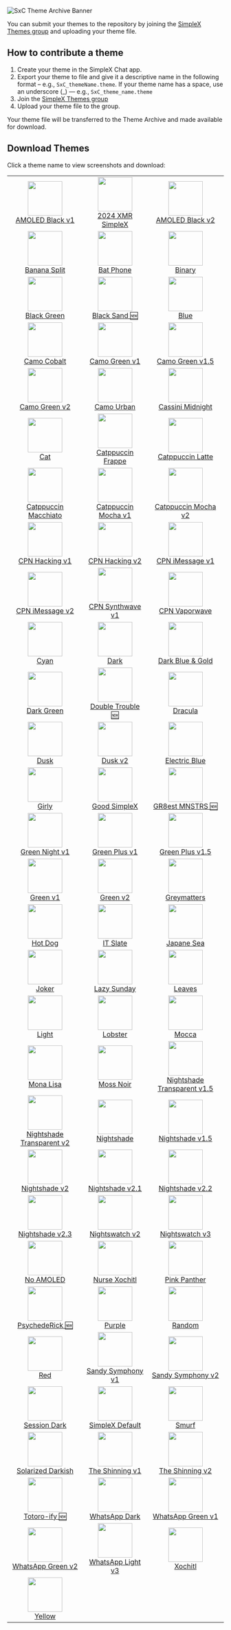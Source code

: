 ![SxC Theme Archive Banner](./resources/SxC_themeBanner.png)

You can submit your themes to the repository by joining the [SimpleX Themes group](https://simplex.chat/contact#/?v=2-7&smp=smp%3A%2F%2Fhpq7_4gGJiilmz5Rf-CswuU5kZGkm_zOIooSw6yALRg%3D%40smp5.simplex.im%2FjwFqICow91mcVNxBF2GXXF5Uq4H27goC%23%2F%3Fv%3D1-3%26dh%3DMCowBQYDK2VuAyEAOYs_RwIB67iDC_ORPmBpp-oED4Ric3oYkID4kdkMdGs%253D%26srv%3Djjbyvoemxysm7qxap7m5d5m35jzv5qq6gnlv7s4rsn7tdwwmuqciwpid.onion&data=%7B%22type%22%3A%22group%22%2C%22groupLinkId%22%3A%22jpatHRdLkjwNmbWBc-VWcg%3D%3D%22%7D) and uploading your theme file. 

## How to contribute a theme

1. Create your theme in the SimpleX Chat app. 
2. Export your theme to file and give it a descriptive name in the following format – e.g., `SxC_themeName.theme`. If your theme name has a space, use an underscore (_) — e.g., `SxC_theme_name.theme`
3. Join the [SimpleX Themes group](https://simplex.chat/contact#/?v=2-7&smp=smp%3A%2F%2Fhpq7_4gGJiilmz5Rf-CswuU5kZGkm_zOIooSw6yALR%40smp5.simplex.im%2FjwFqICow91mcVNxBF2GXXF5Uq4H27goC%23%2F%3Fv%3D1-3%26dh%3DMCowBQYDK2VuAyEAOYs_RwIB67iDC_ORPmBpp-oED4Ric3oYkID4kdkMdGs%253D%26srv%3Djjbyvoemxysm7qxap7m5d5m35jzv5qq6gnlv7s4rsn7tdwwmuqciwpid.onion&data=%7B%22type%22%3A%22group%22%2C%22groupLinkId%22%3A%22jpatHRdLkjwNmbWBc-VWcg%3D%3D%22%7D)
4. Upload your theme file to the group.

Your theme file will be transferred to the Theme Archive and made available for download. 

## Download Themes

Click a theme name to view screenshots and download:

|                                                                                                                                                           |                                                                                                                                         |                                                                                                                                                                 |
|:---------------------------------------------------------------------------------------------------------------------------------------------------------:|:---------------------------------------------------------------------------------------------------------------------------------------:|:---------------------------------------------------------------------------------------------------------------------------------------------------------------:|
| <img src="./screenshots/SxC_AMOLEDblack-v101.jpg" width="80"><br>[AMOLED Black v1](./resources/SxC_AMOLEDblack-v1_index.md)                               | <img src="./screenshots/SxC_2024XMRSimpleX01.jpg" width="80"><br>[2024 XMR SimpleX](./resources/SxC_2024XMRSimpleX_index.md)            | <img src="./screenshots/SxC_AMOLEDblackV201.jpg" width="80"><br>[AMOLED Black v2](./resources/SxC_AMOLEDblackV2_index.md)                                       |
| <img src="./screenshots/SxC_bananaSplit01.jpg" width="80"><br>[Banana Split](./resources/SxC_bananaSplit_index.md)                                        | <img src="./screenshots/SxC_batPhone01.jpg" width="80"><br>[Bat Phone](./resources/SxC_batPhone_index.md)                               | <img src="./screenshots/SxC_binary01.jpg" width="80"><br>[Binary](./resources/SxC_binary_index.md)                                                              |
| <img src="./screenshots/SxC_blackGreen01.jpg" width="80"><br>[Black Green](./resources/SxC_blackGreen_index.md)                                           | <img src="./screenshots/SxC_blackSand01.jpg" width="80"><br>[Black Sand 🆕](./resources/SxC_blackSand_index.md)                         | <img src="./screenshots/SxC_blue01.jpg" width="80"><br>[Blue](./resources/SxC_blue_index.md)                                                                    |
| <img src="./screenshots/SxC_camoCobalt01.jpg" width="80"><br>[Camo Cobalt](./resources/SxC_camoCobalt_index.md)                                           | <img src="./screenshots/SxC_camoGreen-v101.jpg" width="80"><br>[Camo Green v1](./resources/SxC_camoGreen-v1_index.md)                   | <img src="./screenshots/SxC_camoGreen-v1_501.jpg" width="80"><br>[Camo Green v1.5](./resources/SxC_camoGreen-v1_index.md)                                       |
| <img src="./screenshots/SxC_camoGreen-v201.jpg" width="80"><br>[Camo Green v2](./resources/SxC_camoGreen-v2_index.md)                                     | <img src="./screenshots/SxC_camoUrban01.jpg" width="80"><br>[Camo Urban](./resources/SxC_camoUrban_index.md)                            | <img src="./screenshots/SxC_cassiniMidnight01.jpg" width="80"><br>[Cassini Midnight](./resources/SxC_cassiniMidnight_index.md.)                                 |
| <img src="./screenshots/SxC_cat01.jpg" width="80"><br>[Cat](./resources/SxC_cat_index.md)                                                                 | <img src="./screenshots/SxC_catppuccinFrappe01.jpg" width="80"><br>[Catppuccin Frappe](./resources/SxC_catppuccinFrappe_index.md)       | <img src="./screenshots/SxC_catppuccinLatte01.jpg" width="80"><br>[Catppuccin Latte](./resources/SxC_catppuccinLatte_index.md)                                  |
| <img src="./screenshots/SxC_catppuccinMacchiato01.jpg" width="80"><br>[Catppuccin Macchiato](./resources/SxC_catppuccinMacchiato_index.md)                | <img src="./screenshots/SxC_catppuccinMocha-v101.jpg" width="80"><br>[Catppuccin Mocha v1](./resources/SxC_catppuccinMocha-v1_index.md) | <img src="./screenshots/SxC_catppuccinMocha-v201.jpg" width="80"><br>[Catppuccin Mocha v2](./resources/SxC_catppuccinMocha-vSxC_catppuccinMocha-v2_index.md)    |
| <img src="./screenshots/SxC_CPN_Hacking-v101.jpg" width="80"><br>[CPN Hacking v1](./resources/SxC_CPN_Hacking-v1_index.md)                                | <img src="./screenshots/SxC_CPN_Hacking-v201.jpg" width="80"><br>[CPN Hacking v2](./resources/SxC_CPN_Hacking-v2_index.md)              | <img src="./screenshots/SxC_CPN_iMessage-v101.jpg" width="80"><br>[CPN iMessage v1](./resources/SxC_iMessage-v1_index.md)                                       |
| <img src="./screenshots/SxC_CPN_iMessage-v201.jpg" width="80"><br>[CPN iMessage v2](./resources/SxC_iMessage-v2_index.md)                                 | <img src="./screenshots/SxC_CPN_synthwave01.jpg" width="80"><br>[CPN Synthwave v1](./resources/SxC_CPN_synthwave_index.md)              | <img src="./screenshots/SxC_CPN_vaporwave01.jpg" width="80"><br>[CPN Vaporwave ](./resources/SxC_CPN_vaporwave_index.md)                                        |
| <img src="./screenshots/SxC_cyan01.jpg" width="80"><br>[Cyan](./resources/SxC_cyan_index.md)                                                              | <img src="./screenshots/SxC_dark01.jpg" width="80"><br>[Dark](./resources/SxC_dark_index.md)                                            | <img src="./screenshots/SxC_darkBlueGold01.jpg" width="80"><br>[Dark Blue & Gold](./resources/SxC_darkBlueGold_index.md)                                        |
| <img src="./screenshots/SxC_darkGreen01.jpg" width="80"><br>[Dark Green](./resources/SxC_darkGreen_index.md)                                              | <img src="./screenshots/SxC_doubleTrouble01.jpg" width="80"><br>[Double Trouble 🆕](./resources/SxC_doubleTrouble_index.md)             | <img src="./screenshots/SxC_dracula01.jpg" width="80"><br>[Dracula](./resources/SxC_dracula_index.md)                                                           |
| <img src="./screenshots/SxC_dusk01.jpg" width="80"><br>[Dusk](./resources/SxC_dusk_index.md)                                                              | <img src="./screenshots/SxC_dusk-v201.jpg" width="80"><br>[Dusk v2](./resources/SxC_dusk-v2_index.md)                                   | <img src="./screenshots/SxC_ElectricBlue01.jpg" width="80"><br>[Electric Blue](./resources/SxC_electricBlue_index.md)                                           |
| <img src="./screenshots/SxC_girly01.jpg" width="80"><br>[Girly](./resources/SxC_girly_index.md)                                                           | <img src="./screenshots/SxC_goodSimplex01.jpg" width="80"><br>[Good SimpleX](./resources/SxC_goodSimplex_index.md)                      | <img src="./screenshots/SxC_GR8estMNSTRS01.jpg" width="80"><br>[GR8est MNSTRS 🆕](./resources/SxC_GR8estMNSTRS_index.md)                                        |
| <img src="./screenshots/SxC_greenNight-v101.jpg" width="80"><br>[Green Night v1](./resources/SxC_greenNight-v1_index.md)                                  | <img src="./screenshots/SxC_greenPlus-v101.jpg" width="80"><br>[Green Plus v1](./resources/SxC_greenPlus-v1_index.md)                   | <img src="./screenshots/SxC_greenPlus-v1_501.jpg" width="80"><br>[Green Plus v1.5](./resources/SxC_greenPlus-v1_5_index.md)                                     |
| <img src="./screenshots/SxC_green-v101.jpg" width="80"><br>[Green v1](./resources/SxC_green-v1_index.md)                                                  | <img src="./screenshots/SxC_green-v201.jpg" width="80"><br>[Green v2](./resources/SxC_green-v2_index.md)                                | <img src="./screenshots/SxC_greymatters01.jpg" width="80"><br>[Greymatters](./resources/SxC_greymatters_index.md)                                               |
| <img src="./screenshots/SxC_hotdog01.jpg" width="80"><br>[Hot Dog](./resources/SxC_hotdog_index.md)                                                       | <img src="./screenshots/SxC_IT_Slate01.jpg" width="80"><br>[IT Slate](./resources/SxC_IT_Slate_index.md)                                | <img src="./screenshots/SxC_japaneSea01.jpg" width="80"><br>[Japane Sea](./resources/SxC_japaneSea_index.md)                                                    |
| <img src="./screenshots/SxC_joker01.jpg" width="80"><br>[Joker](./resources/SxC_joker_index.md)                                                           | <img src="./screenshots/SxC_lazySunday01.jpg" width="80"><br>[Lazy Sunday](./resources/SxC_lazySunday_index.md)                         | <img src="./screenshots/SxC_leaves01.jpg" width="80"><br>[Leaves](./resources/SxC_leaves_index.md)                                                              |
| <img src="./screenshots/SxC_light01.jpg" width="80"><br>[Light](./resources/SxC_light_index.md)                                                           | <img src="./screenshots/SxC_Lobster01.jpg" width="80"><br>[Lobster](./resources/SxC_Lobster_index.md)                                   | <img src="./screenshots/SxC_mocca01.jpg" width="80"><br>[Mocca](./resources/SxC_mocca_index.md)                                                                 |
| <img src="./screenshots/SxC_monaLisa01.jpg" width="80"><br>[Mona Lisa](./resources/SxC_monaLisa_index.md)                                                 | <img src="./screenshots/SxC_mossNoir01.jpg" width="80"><br>[Moss Noir](./resources/SxC_mossNoir_index.md)                               | <img src="./screenshots/SxC_NightshadeTransparent-v1_501.jpg" width="80"><br>[Nightshade Transparent v1.5](./resources/SxC_NightshadeTransparent-v1_5_index.md) |
| <img src="./screenshots/SxC_NightshadeTransparent-v201.jpg" width="80"><br>[Nightshade Transparent v2](./resources/SxC_NightshadeTransparent-v2_index.md) | <img src="./screenshots/SxC_Nightshade01.jpg" width="80"><br>[Nightshade](./resources/SxC_Nightshade_index.md)                          | <img src="./screenshots/SxC_Nightshade-v1_501.jpg" width="80"><br>[Nightshade v1.5](./resources/SxC_Nightshade-v1_5_index.md)                                   |
| <img src="./screenshots/SxC_Nightshade-v201.jpg" width="80"><br>[Nightshade v2](./resources/SxC_Nightshade-v2_index.md)                                   | <img src="./screenshots/SxC_Nightshade-v2_101.jpg" width="80"><br>[Nightshade v2.1](./resources/SxC_Nightshade-v2_1_index.md)           | <img src="./screenshots/SxC_Nightshade-v2_201.jpg" width="80"><br>[Nightshade v2.2](./resources/SxC_Nightshade-v2_2_index.md)                                   |
| <img src="./screenshots/SxC_Nightshade-v2_301.jpg" width="80"><br>[Nightshade v2.3](./resources/SxC_Nightshade-v2_3_index.md)                             | <img src="./screenshots/SxC_nightswatch-v201.jpg" width="80"><br>[Nightswatch v2](./resources/SxC_nightswatch-v2_index.md)              | <img src="./screenshots/SxC_nightswatch-v301.jpg" width="80"><br>[Nightswatch v3](./resources/SxC_nightswatch-v3_index.md)                                      |
| <img src="./screenshots/SxC_noAMOLED01.jpg" width="80"><br>[No AMOLED](./resources/SxC_noAMOLED_index.md)                                                 | <img src="./screenshots/SxC_nurseXochitl01.jpg" width="80"><br>[Nurse Xochitl](./resources/SxC_nurseXochitl_index.md)                   | <img src="./screenshots/SxC_pinkPanther01.jpg" width="80"><br>[Pink Panther](./resources/SxC_pinkPanther_index.md)                                              |
| <img src="./screenshots/SxC_psychedeRick01.jpg" width="80"><br>[PsychedeRick 🆕](./resources/SxC_psychedeRick_index.md)                                   | <img src="./screenshots/SxC_purple01.jpg" width="80"><br>[Purple](./resources/SxC_purple_index.md)                                      | <img src="./screenshots/SxC_random01.jpg" width="80"><br>[Random](./resources/SxC_random_index.md)                                                              |
| <img src="./screenshots/SxC_red01.jpg" width="80"><br>[Red](./resources/SxC_red_index.md)                                                                 | <img src="./screenshots/SxC_sandySymphony-v101.jpg" width="80"><br>[Sandy Symphony v1](./resources/SxC_sandySymphony-v1_index.md)       | <img src="./screenshots/SxC_sandySymphony-v201.jpg" width="80"><br>[Sandy Symphony v2](./resources/SxC_sandySymphony-v2_index.md)                               |
| <img src="./screenshots/SxC_SessionDark01.jpg" width="80"><br>[Session Dark](./resources/SxC_SessionDark_index.md)                                        | <img src="./screenshots/SxC_simplexDefault01.jpg" width="80"><br>[SimpleX Default](./resources/SxC_simplexDefault_index.md)             | <img src="./screenshots/SxC_smurf01.jpg" width="80"><br>[Smurf](./resources/SxC_smurf_index.md)                                                                 |
| <img src="./screenshots/SxC_solarizedDarkish01.jpg" width="80"><br>[Solarized Darkish](./resources/SxC_solarizedDarkish_index.md)                         | <img src="./screenshots/SxC_The_Shining-v101.jpg" width="80"><br>[The Shinning v1](./resources/SxC_The_Shining-v1_index.md)             | <img src="./screenshots/SxC_The_Shining-v201.jpg" width="80"><br>[The Shinning v2](./resources/SxC_The_Shining-v2_index.md)                                     |
| <img src="./screenshots/SxC_Totoro-ify01.jpg" width="80"><br>[Totoro-ify 🆕](./resources/SxC_Totoro-ify_index.md)                                         | <img src="./screenshots/SxC_whatsappDark01.jpg" width="80"><br>[WhatsApp Dark](./resources/SxC_whatsappDark_index.md)                   | <img src="./screenshots/SxC_whatsappGreen-v101.jpg" width="80"><br>[WhatsApp Green v1](./resources/SxC_whatsappGreen-v1_index.md)                               |
| <img src="./screenshots/SxC_whatsappGreen-v201.jpg" width="80"><br>[WhatsApp Green v2](./resources/SxC_whatsappGreen-v2_index.md)                         | <img src="./screenshots/SxC_whatsappLight-v301.jpg" width="80"><br>[WhatsApp Light v3](./resources/SxC_whatsappLight-v3_index.md)       | <img src="./screenshots/SxC_xochitl01.jpg" width="80"><br>[Xochitl](./resources/SxC_xochitl_index.md)                                                           |
| <img src="./screenshots/SxC_yellow01.jpg" width="80"><br>[Yellow](./resources/SxC_yellow_index.md)                                                        |                                                                                                                                         |                                                                                                                                                                 |
